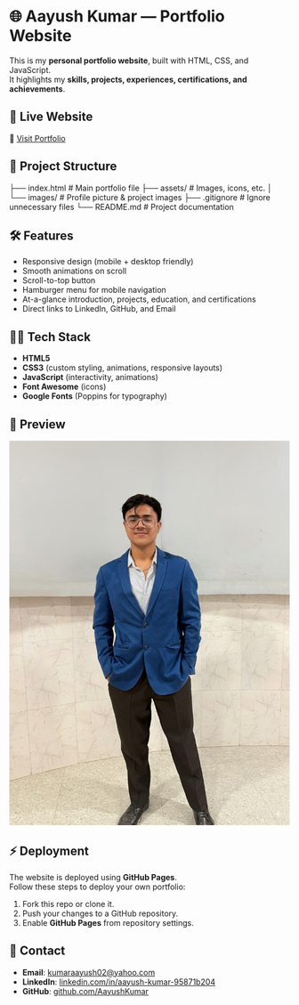 # 🌐 Aayush Kumar — Portfolio Website

This is my **personal portfolio website**, built with HTML, CSS, and JavaScript.  
It highlights my **skills, projects, experiences, certifications, and achievements**.

## 🚀 Live Website
🔗 [Visit Portfolio](https://aayushkumar.github.io)

## 📂 Project Structure
├── index.html         # Main portfolio file
├── assets/            # Images, icons, etc.
│   └── images/        # Profile picture & project images
├── .gitignore         # Ignore unnecessary files
└── README.md          # Project documentation

## 🛠️ Features
- Responsive design (mobile + desktop friendly)
- Smooth animations on scroll
- Scroll-to-top button
- Hamburger menu for mobile navigation
- At-a-glance introduction, projects, education, and certifications
- Direct links to LinkedIn, GitHub, and Email

## 🧑‍💻 Tech Stack
- **HTML5**  
- **CSS3** (custom styling, animations, responsive layouts)  
- **JavaScript** (interactivity, animations)  
- **Font Awesome** (icons)  
- **Google Fonts** (Poppins for typography)

## 📸 Preview
![Portfolio Screenshot](assets/images/profile.jpg)

## ⚡ Deployment
The website is deployed using **GitHub Pages**.  
Follow these steps to deploy your own portfolio:
1. Fork this repo or clone it.
2. Push your changes to a GitHub repository.
3. Enable **GitHub Pages** from repository settings.

## 📧 Contact
- **Email**: [kumaraayush02@yahoo.com](mailto:kumaraayush02@yahoo.com)  
- **LinkedIn**: [linkedin.com/in/aayush-kumar-95871b204](https://linkedin.com/in/aayush-kumar-95871b204)  
- **GitHub**: [github.com/AayushKumar](https://github.com/AayushKumar)
